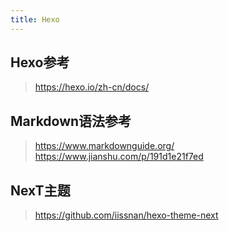 ```yaml
---
title: Hexo
---
```

## Hexo参考
>https://hexo.io/zh-cn/docs/

## Markdown语法参考
>https://www.markdownguide.org/
>https://www.jianshu.com/p/191d1e21f7ed

## NexT主题
>https://github.com/iissnan/hexo-theme-next
